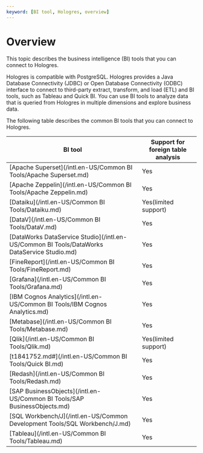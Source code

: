 ```yaml
---
keyword: [BI tool, Hologres, overview]
---
```


# Overview

This topic describes the business intelligence \(BI\) tools that you can connect to Hologres.

Hologres is compatible with PostgreSQL. Hologres provides a Java Database Connectivity \(JDBC\) or Open Database Connectivity \(ODBC\) interface to connect to third-party extract, transform, and load \(ETL\) and BI tools, such as Tableau and Quick BI. You can use BI tools to analyze data that is queried from Hologres in multiple dimensions and explore business data.

The following table describes the common BI tools that you can connect to Hologres.

|BI tool|Support for foreign table analysis|
|-------|----------------------------------|
|[Apache Superset](/intl.en-US/Common BI Tools/Apache Superset.md)|Yes|
|[Apache Zeppelin](/intl.en-US/Common BI Tools/Apache Zeppelin.md)|Yes|
|[Dataiku](/intl.en-US/Common BI Tools/Dataiku.md)|Yes\(limited support\)|
|[DataV](/intl.en-US/Common BI Tools/DataV.md)|Yes|
|[DataWorks DataService Studio](/intl.en-US/Common BI Tools/DataWorks DataService Studio.md)|Yes|
|[FineReport](/intl.en-US/Common BI Tools/FineReport.md)|Yes|
|[Grafana](/intl.en-US/Common BI Tools/Grafana.md)|Yes|
|[IBM Cognos Analytics](/intl.en-US/Common BI Tools/IBM Cognos Analytics.md)|Yes|
|[Metabase](/intl.en-US/Common BI Tools/Metabase.md)|Yes|
|[Qlik](/intl.en-US/Common BI Tools/Qlik.md)|Yes\(limited support\)|
|[t1841752.md\#](/intl.en-US/Common BI Tools/Quick BI.md)|Yes|
|[Redash](/intl.en-US/Common BI Tools/Redash.md)|Yes|
|[SAP BusinessObjects](/intl.en-US/Common BI Tools/SAP BusinessObjects.md)|Yes|
|[SQL Workbench/J](/intl.en-US/Common Development Tools/SQL Workbench/J.md)|Yes|
|[Tableau](/intl.en-US/Common BI Tools/Tableau.md)|Yes|

